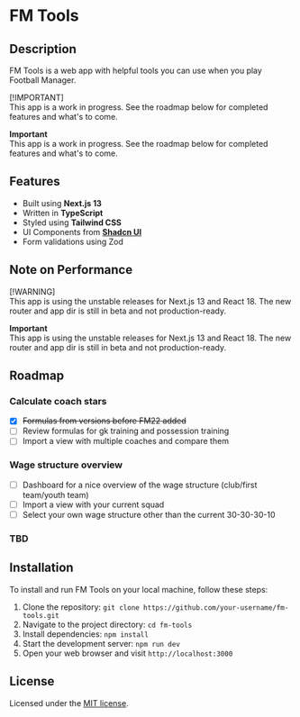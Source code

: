 # FM Tools

## Description

FM Tools is a web app with helpful tools you can use when you play Football Manager.

[!IMPORTANT]<br>
This app is a work in progress. See the roadmap below for completed features and what's to come.

**Important**<br>
This app is a work in progress. See the roadmap below for completed features and what's to come.

## Features

- Built using **Next.js 13**
- Written in **TypeScript**
- Styled using **Tailwind CSS**
- UI Components from [**Shadcn UI**](https://ui.shadcn.com/)
- Form validations using Zod

## Note on Performance

[!WARNING]<br>
This app is using the unstable releases for Next.js 13 and React 18. The new router and app dir is still in beta and not production-ready.

**Important**<br>
This app is using the unstable releases for Next.js 13 and React 18. The new router and app dir is still in beta and not production-ready.

## Roadmap

### Calculate coach stars
- [x] ~~Formulas from versions before FM22 added~~
- [ ] Review formulas for gk training and possession training
- [ ] Import a view with multiple coaches and compare them

### Wage structure overview
- [ ] Dashboard for a nice overview of the wage structure (club/first team/youth team)
- [ ] Import a view with your current squad
- [ ] Select your own wage structure other than the current 30-30-30-10

### **TBD**

## Installation

To install and run FM Tools on your local machine, follow these steps:

1. Clone the repository: `git clone https://github.com/your-username/fm-tools.git`
2. Navigate to the project directory: `cd fm-tools`
3. Install dependencies: `npm install`
4. Start the development server: `npm run dev`
5. Open your web browser and visit `http://localhost:3000`

## License

Licensed under the [MIT license](https://github.com/robertjohanson93/fm-tools/blob/main/LICENSE).